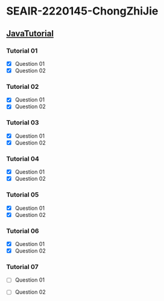 # SEAIR-2220145-ChongZhiJie
## [JavaTutorial](https://www.youtube.com/playlist?list=PLo-6kSpBNnw6I6KmF3HqIRGecusregeSj)
### Tutorial 01
- [x] Question 01
- [X] Question 02
### Tutorial 02
- [x] Question 01
- [X] Question 02
### Tutorial 03
- [x] Question 01
- [X] Question 02
### Tutorial 04
- [X] Question 01
- [X] Question 02
### Tutorial 05
- [X] Question 01
- [X] Question 02
### Tutorial 06
- [X] Question 01
- [X] Question 02
### Tutorial 07
- [ ] Question 01
- [ ] Question 02

